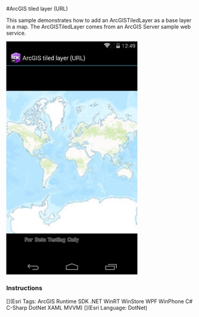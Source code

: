 #ArcGIS tiled layer (URL)

This sample demonstrates how to add an ArcGISTiledLayer as a base layer in a map. The ArcGISTiledLayer comes from an ArcGIS Server sample web service.

<img src="ArcGISTiledLayerUrl.jpg" width="350"/>

### Instructions



[](Esri Tags: ArcGIS Runtime SDK .NET WinRT WinStore WPF WinPhone C# C-Sharp DotNet XAML MVVM)
[](Esri Language: DotNet)
